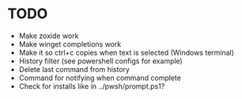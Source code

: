 # TODO
- Make zoxide work
- Make winget completions work
- Make it so ctrl+c copies when text is selected (Windows terminal)
- History filter (see powershell configs for example)
- Delete last command from history
- Command for notifying when command complete
- Check for installs like in ../pwsh/prompt.ps1?
